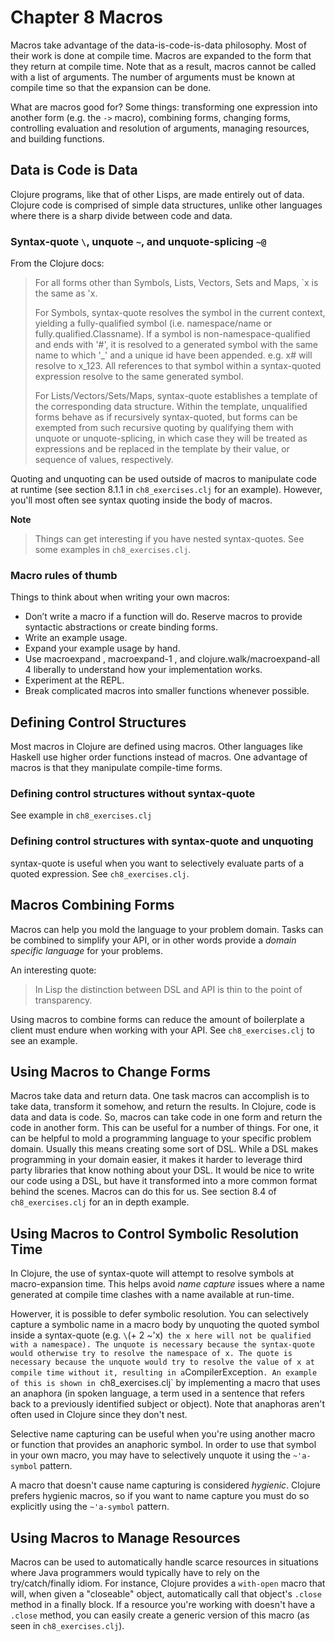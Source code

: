 Chapter 8 Macros
============================================

Macros take advantage of the data-is-code-is-data philosophy. Most of their work is done at compile time. Macros are expanded to the form that they return at compile time. Note that as a result, macros cannot be called with a list of arguments. The number of arguments must be known at compile time so that the expansion can be done.

What are macros good for? Some things: transforming one expression into another form (e.g. the `->` macro), combining forms, changing forms, controlling evaluation and resolution of arguments, managing resources, and building functions.


Data is Code is Data
--------------------------------------------

Clojure programs, like that of other Lisps, are made entirely out of data. Clojure code is comprised of simple data structures, unlike other languages where there is a sharp divide between code and data.


### Syntax-quote `\`, unquote `~`, and unquote-splicing `~@`

From the Clojure docs:

> For all forms other than Symbols, Lists, Vectors, Sets and Maps, `x is the same as 'x.
>
> For Symbols, syntax-quote resolves the symbol in the current context, yielding a fully-qualified symbol (i.e. namespace/name or fully.qualified.Classname). If a symbol is non-namespace-qualified and ends with '#', it is resolved to a generated symbol with the same name to which '_' and a unique id have been appended. e.g. x# will resolve to x_123. All references to that symbol within a syntax-quoted expression resolve to the same generated symbol.
>
> For Lists/Vectors/Sets/Maps, syntax-quote establishes a template of the corresponding data structure. Within the template, unqualified forms behave as if recursively syntax-quoted, but forms can be exempted from such recursive quoting by qualifying them with unquote or unquote-splicing, in which case they will be treated as expressions and be replaced in the template by their value, or sequence of values, respectively.

Quoting and unquoting can be used outside of macros to manipulate code at runtime (see section 8.1.1 in `ch8_exercises.clj` for an example). However, you'll most often see syntax quoting inside the body of macros.

**Note**
> Things can get interesting if you have nested syntax-quotes. See some examples in `ch8_exercises.clj`.


### Macro rules of thumb

Things to think about when writing your own macros:

* Don’t write a macro if a function will do. Reserve macros to provide syntactic abstractions or create binding forms.
* Write an example usage.
* Expand your example usage by hand.
* Use macroexpand , macroexpand-1 , and clojure.walk/macroexpand-all 4 liberally to understand how your implementation works.
* Experiment at the REPL.
* Break complicated macros into smaller functions whenever possible.


Defining Control Structures
--------------------------------------------

Most macros in Clojure are defined using macros. Other languages like Haskell use higher order functions instead of macros. One advantage of macros is that they manipulate compile-time forms.


### Defining control structures without syntax-quote

See example in `ch8_exercises.clj`


### Defining control structures with syntax-quote and unquoting

syntax-quote is useful when you want to selectively evaluate parts of a quoted expression. See `ch8_exercises.clj`.


Macros Combining Forms
--------------------------------------------

Macros can help you mold the language to your problem domain. Tasks can be combined to simplify your API, or in other words provide a *domain specific language* for your problems.

An interesting quote:
> In Lisp the distinction between DSL and API is thin to the point of transparency.

Using macros to combine forms can reduce the amount of boilerplate a client must endure when working with your API. See `ch8_exercises.clj` to see an example.


Using Macros to Change Forms
--------------------------------------------

Macros take data and return data. One task macros can accomplish is to take data, transform it somehow, and return the results. In Clojure, code is data and data is code. So, macros can take code in one form and return the code in another form. This can be useful for a number of things. For one, it can be helpful to mold a programming language to your specific problem domain. Usually this means creating some sort of DSL. While a DSL makes programming in your domain easier, it makes it harder to leverage third party libraries that know nothing about your DSL. It would be nice to write our code using a DSL, but have it transformed into a more common format behind the scenes. Macros can do this for us. See section 8.4 of `ch8_exercises.clj` for an in depth example.


Using Macros to Control Symbolic Resolution Time
------------------------------------------------

In Clojure, the use of syntax-quote will attempt to resolve symbols at macro-expansion time. This helps avoid *name capture* issues where a name generated at compile time clashes with a name available at run-time.

Howerver, it is possible to defer symbolic resolution. You can selectively capture a symbolic name in a macro body by unquoting the quoted symbol inside a syntax-quote (e.g. `\`(+ 2 ~'x)`  the x here will not be qualified with a namespace). The unquote is necessary because the syntax-quote would otherwise try to resolve the namespace of x. The quote is necessary because the unquote would try to resolve the value of x at compile time without it, resulting in a `CompilerException`. An example of this is shown in `ch8_exercises.clj` by implementing a macro that uses an anaphora (in spoken language, a term used in a sentence that refers back to a previously identified subject or object). Note that anaphoras aren't often used in Clojure since they don't nest.

Selective name capturing can be useful when you're using another macro or function that provides an anaphoric symbol. In order to use that symbol in your own macro, you may have to selectively unquote it using the `~'a-symbol` pattern.

A macro that doesn't cause name capturing is considered *hygienic*. Clojure prefers hygienic macros, so if you want to name capture you must do so explicitly using the `~'a-symbol` pattern.


Using Macros to Manage Resources
------------------------------------------------

Macros can be used to automatically handle scarce resources in situations where Java programmers would typically have to rely on the try/catch/finally idiom. For instance, Clojure provides a `with-open` macro that will, when given a "closeable" object, automatically call that object's `.close` method in a finally block. If a resource you're working with doesn't have a `.close` method, you can easily create a generic version of this macro (as seen in `ch8_exercises.clj`).

